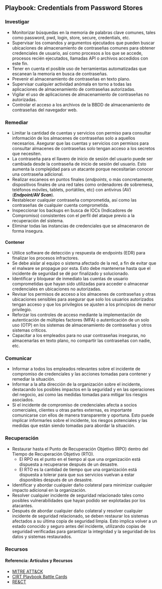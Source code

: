 ## Playbook: Credentials from Password Stores

### Investigar

- Monitorizar búsquedas en la memoria de palabras clave comunes, tales como password, pwd, login, store, secure, credentials, etc. 
- Supervisar los comandos y argumentos ejecutados que pueden buscar ubicaciones de almacenamiento de contraseñas comunes para obtener credenciales de usuario, así como procesos a los que se accede, procesos recién ejecutados, llamadas API o archivos accedidos con este fin.
- Tener en cuenta el posible uso de herramientas automatizadas que escanean la memoria en busca de contraseñas.
- Prevenir el almacenamiento de contraseñas en texto plano.
- Supervisar cualquier actividad anómala en torno a todas las aplicaciones de almacenamiento de contraseñas autorizadas.
- Vigilar el uso de aplicaciones de almacenamiento de contraseñas no autorizadas.
- Controlar el acceso a los archivos de la BBDD de almacenamiento de contraseñas del navegador web.

### Remediar
 
- Limitar la cantidad de cuentas y servicios con permiso para consultar información de los almacenes de contraseñas solo a aquellos necesarios. Asegurar que las cuentas y servicios con permisos para consultar almacenes de contraseñas solo tengan acceso a los secretos que necesiten.
- La contraseña para el llavero de inicio de sesión del usuario puede ser cambiada desde la contraseña de inicio de sesión del usuario. Esto aumenta la complejidad para un atacante porque necesitarían conocer una contraseña adicional.
- Realizar escaneos en puntos finales (*endpoints*, o más concretamente, dispositivos finales de una red tales como ordenadores de sobremesa, teléfonos móviles, tablets, portátiles, etc) con antivirus (AV)(***Endpoint/AV Scan***).
- Restablecer cualquier contraseña comprometida, así como las contraseñas de cualquier cuenta comprometida.
- Inspeccionar los backups en busca de IOCs (Indicadores de Compromiso) consistentes con el perfil del ataque previo a la recuperación del sistema.
- Eliminar todas las instancias de credenciales que se almacenaron de forma insegura.

#### Contener

- Utilice software de detección y respuesta de endpoints (EDR) para finalizar los procesos infractores.
- Se debe aislar al equipo o sistema afectado de la red, a fin de evitar que el malware se propague por esta. Esto debe mantenerse hasta que el incidente de seguridad se dé por finalizado y solucionado.
- Identificar y bloquear de inmediato las cuentas de usuario comprometidas que hayan sido utilizadas para acceder o almacenar credenciales en ubicaciones no autorizadas.
- Revisar los permisos de acceso a los almacenes de contraseñas y otras ubicaciones sensibles para asegurar que solo los usuarios autorizados tengan acceso y que los privilegios se ajusten a los principios de menor privilegio.
- Reforzar los controles de acceso mediante la implementación de autenticación de múltiples factores (MFA) o autenticación de un solo uso (OTP) en los sistemas de almacenamiento de contraseñas y otros sistemas críticos.
- Capacitar a los empleados para no usar contraseñas inseguras, no almacenarlas en texto plano, no compartir las contraseñas con nadie, etc.

### Comunicar

- Informar a todos los empleados relevantes sobre el incidente de compromiso de credenciales y las acciones tomadas para contener y remediar la situación.
- Informar a la alta dirección de la organización sobre el incidente, destacando los posibles impactos en la seguridad y en las operaciones del negocio, así como las medidas tomadas para mitigar los riesgos asociados.
- Si el incidente de compromiso de credenciales afecta a socios comerciales, clientes u otras partes externas, es importante comunicarse con ellos de manera transparente y oportuna. Esto puede implicar informarles sobre el incidente, los riesgos potenciales y las medidas que están siendo tomadas para abordar la situación.

### Recuperación

- Restaurar hasta el Punto de Recuperación Objetivo (RPO) dentro del Tiempo de Recuperación Objetivo (RTO).
    - El RPO es el punto en el tiempo al que una organización está dispuesta a recuperarse después de un desastre. 
    -   El RTO es la cantidad de tiempo que una organización está dispuesta a tolerar para que sus servicios vuelvan a estar disponibles después de un desastre. 
- Identificar y abordar cualquier daño colateral para minimizar cualquier impacto adicional en la organización.
- Resolver cualquier incidente de seguridad relacionado tales como posibles vulnerabilidades que hayan podido ser explotadas por los atacantes.
- Después de abordar cualquier daño colateral y resolver cualquier incidente de seguridad relacionado, se deben restaurar los sistemas afectados a su última copia de seguridad limpia. Esto implica volver a un estado conocido y seguro antes del incidente, utilizando copias de seguridad verificadas para garantizar la integridad y la seguridad de los datos y sistemas restaurados.

### Recursos

#### Referencia: Artículos y Recursos

- [MITRE ATT&CK](https://attack.mitre.org/techniques/T1555/)
- [CIRT Playbook Battle Cards](https://github.com/guardsight/gsvsoc_cirt-playbook-battle-cards/blob/master/Markdown/GSPBC-1035%20-%20Credential%20Access%20-%20Credentials%20from%20Password%20Stores.md)
- [RE&CT](https://atc-project.github.io/atc-react/)